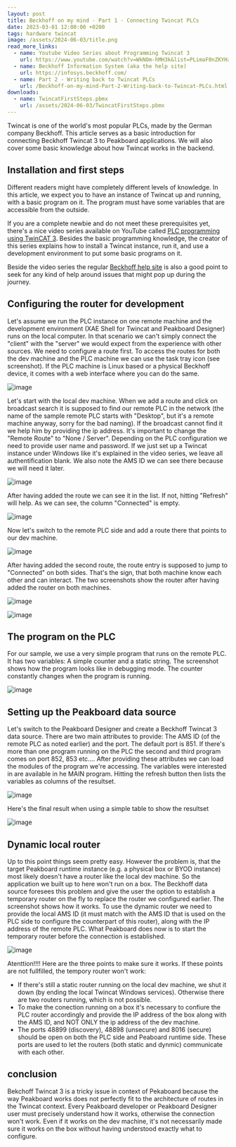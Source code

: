```yaml
---
layout: post
title: Beckhoff on my mind - Part 1 - Connecting Twincat PLCs
date: 2023-03-01 12:00:00 +0200
tags: hardware twincat
image: /assets/2024-06-03/title.png
read_more_links:
  - name: Youtube Video Series about Programming Twincat 3
    url: https://www.youtube.com/watch?v=WkNOm-hMH3k&list=PLimaF0nZKYHz3I3kFP4myaAYjmYk1SowO&ab_channel=JakobSagatowski
  - name: Beckhoff Information System (aka the help site)
    url: https://infosys.beckhoff.com/
  - name: Part 2 - Writing back to Twincat PLCs
    url: /Beckhoff-on-my-mind-Part-2-Writing-back-to-Twincat-PLCs.html
downloads:
  - name: TwincatFirstSteps.pbmx
    url: /assets/2024-06-03/TwincatFirstSteps.pbmx
---
```

Twincat is one of the world's most popular PLCs, made by the German company Beckhoff. This article serves as a basic introduction for connecting Beckhoff Twincat 3 to Peakboard applications. We will also cover some basic knowledge about how Twincat works in the backend. 

## Installation and first steps

Different readers might have completely different levels of knowledge. In this article, we expect you to have an instance of Twincat up and running, with a basic program on it. The program must have some variables that are accessible from the outside.

If you are a complete newbie and do not meet these prerequisites yet, there's a nice video series available on YouTube called [PLC programming using TwinCAT 3](https://www.youtube.com/watch?v=WkNOm-hMH3k&list=PLimaF0nZKYHz3I3kFP4myaAYjmYk1SowO&ab_channel=JakobSagatowski). Besides the basic programming knowledge, the creator of this series explains how to install a Twincat instance, run it, and use a development environment to put some basic programs on it.

Beside the video series the regular [Beckhoff help site](https://infosys.beckhoff.com/) is also a good point to seek for any kind of help around issues that might pop up during the journey.

## Configuring the router for development

Let's assume we run the PLC instance on one remote machine and the development environment (XAE Shell for Twincat and Peakboard Designer) runs on the local computer. In that scenario we can't simply connect the "client" with the "server" we would expect from the experience with other sources. We need to configure a route first. To access the routes for both the dev machine and the PLC machine we can use the task tray icon (see screenshot). If the PLC machine is Linux based or a physical Beckhoff device, it comes with a web interface where you can do the same.

![image](/assets/2024-06-03/010.png)

Let's start with the local dev machine. When we add a route and click on broadcast search it is supposed to find our remote PLC in the network (the name of the sample remote PLC starts with "Desktop", but it's a remote machine anyway, sorry for the bad naming). If the broadcast cannot find it we help him by providing the ip address. It's important to change the "Remote Route" to "None / Server". Depending on the PLC configuration we need to provide user name and password. If we just set up a Twincat instance under Windows like it's explained in the video series, we leave all authentification blank. We also note the AMS ID we can see there because we will need it later.

![image](/assets/2024-06-03/020.png)

After having added the route we can see it in the list. If not, hitting "Refresh" will help. As we can see, the column "Connected" is empty.

![image](/assets/2024-06-03/021.png)

Now let's switch to the remote PLC side and add a route there that points to our dev machine.

![image](/assets/2024-06-03/030.png)

After having added the second route, the route entry is supposed to jump to "Connected" on both sides. That's the sign, that both machine know each other and can interact. The two screenshots show the router after having added the router on both machines.

![image](/assets/2024-06-03/031.png)

![image](/assets/2024-06-03/040.png)

## The program on the PLC

For our sample, we use a very simple program that runs on the remote PLC. It has two variables: A simple counter and a static string. The screenshot shows how the program looks like in debugging mode. The counter constantly changes when the program is running.

![image](/assets/2024-06-03/050.gif)

## Setting up the Peakboard data source

Let's switch to the Peakboard Designer and create a Beckhoff Twincat 3 data source. There are two main attributes to provide: The AMS ID (of the remote PLC as noted earlier) and the port. The default port is 851. If there's more than one program running on the PLC the second and third program comes on port 852, 853 etc....
After providing these attributes we can load the modules of the program we're accessing. The variables were interested in are available in he MAIN program. Hitting the refresh button then lists the variables as columns of the resultset. 

![image](/assets/2024-06-03/060.png)

Here's the final result when using a simple table to show the resultset

![image](/assets/2024-06-03/061.gif)

## Dynamic local router

Up to this point things seem pretty easy. However the problem is, that the target Peakboard runtime instance (e.g. a physical box or BYOD instance) most likely doesn't have a router like the local dev machine. So the application we built up to here won't run on a box. The Beckhoff data source foresees this problem and give the user the option to establish a temporary router on the fly to replace the router we configured earlier.
The screenshot shows how it works. To use the dynamic router we need to provide the local AMS ID (it must match with the AMS ID that is used on the PLC side to configure the counterpart of this router), along with the IP address of the remote PLC.
What Peakboard does now is to start the temporary router before the connection is established. 

![image](/assets/2024-06-03/070.png)

Atenttion!!!!
Here are the three points to make sure it works. If these points are not fullfilled, the tempory router won't work:

* If there's still a static router running on the local dev machine, we shut it down (by ending the local Twincat Windows services). Otherwise there are two routers running, which is not possible.
* To make the conection running on a box it's necessary to confiure the PLC router accordingly and provide the IP address of the box along with the AMS ID, and NOT ONLY the ip address of the dev machine.
* The ports 48899 (discovery), 48898 (unsecure) and 8016 (secure) should be open on both the PLC side and Peaboard runtime side. These ports are used to let the routers (both static and dynmic) communicate with each other.

## conclusion

Bekchoff Twincat 3 is a tricky issue in context of Pekaboard because the way Peakboard works does not perfectly fit to the architecture of routes in the Twincat context. Every Peakboard developer or Peakboard Designer user must precisely understand how it works, otherwise the connection won't work. Even if it works on the dev machine, it's not necessarily made sure it works on the box without having understood exactly what to configure.

